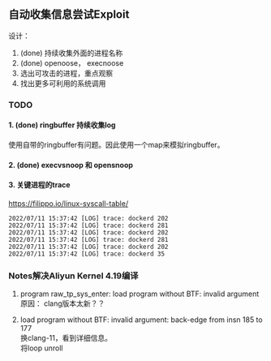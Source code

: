 
## 自动收集信息尝试Exploit
设计：  
1. (done) 持续收集外面的进程名称  
2. (done) openoose， execnoose  
3. 选出可攻击的进程，重点观察  
4. 找出更多可利用的系统调用  


### TODO

#### 1. (done) ringbuffer 持续收集log
使用自带的ringbuffer有问题。因此使用一个map来模拟ringbuffer。

#### 2. (done) execvsnoop 和 opensnoop


#### 3. 关键进程的trace
https://filippo.io/linux-syscall-table/

```
2022/07/11 15:37:42 [LOG] trace: dockerd 202
2022/07/11 15:37:42 [LOG] trace: dockerd 281
2022/07/11 15:37:42 [LOG] trace: dockerd 202
2022/07/11 15:37:42 [LOG] trace: dockerd 281
2022/07/11 15:37:42 [LOG] trace: dockerd 202
2022/07/11 15:37:42 [LOG] trace: dockerd 35
```


### Notes解决Aliyun Kernel 4.19编译
1. program raw_tp_sys_enter: load program without BTF: invalid argument  
原因： clang版本太新？？


2. load program without BTF: invalid argument: back-edge from insn 185 to 177  
换clang-11，看到详细信息。  
将loop unroll  